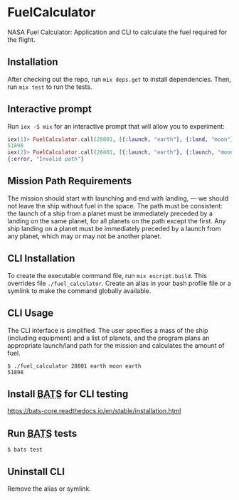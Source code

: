 # FuelCalculator

NASA Fuel Calculator: Application and CLI to calculate the fuel required for the flight.

## Installation

After checking out the repo, run `mix deps.get` to install dependencies. Then, run `mix test` to run the tests.

## Interactive prompt

Run `iex -S mix` for an interactive prompt that will allow you to experiment:

~~~elixir
iex(1)> FuelCalculator.call(28801, [{:launch, "earth"}, {:land, "moon"}, {:launch, "moon"}, {:land, "earth"}])
51898
iex(2)> FuelCalculator.call(28801, [{:launch, "earth"}, {:launch, "moon"}, {:land, "earth"}])
{:error, "Invalid path"}
~~~

## Mission Path Requirements

The mission should start with launching and end with landing, — we should not leave the ship without fuel in the space. The path must be consistent: the launch of a ship from a planet must be immediately preceded by a landing on the same planet, for all planets on the path except the first. Any ship landing on a planet must be immediately preceded by a launch from any planet, which may or may not be another planet.

## CLI Installation

To create the executable command file, run `mix escript.build`. This overrides file `./fuel_calculator`. Create an alias in your bash profile file or a symlink to make the command globally available.

## CLI Usage

The CLI interface is simplified. The user specifies a mass of the ship (including equipment) and a list of planets, and the program plans an appropriate launch/land path for the mission and calculates the amount of fuel.

    $ ./fuel_calculator 28801 earth moon earth
    51898

## Install <abbr title="Bash Automated Testing System">BATS</abbr> for CLI testing

https://bats-core.readthedocs.io/en/stable/installation.html

## Run <abbr title="Bash Automated Testing System">BATS</abbr> tests

    $ bats test

## Uninstall CLI

Remove the alias or symlink.
